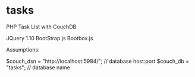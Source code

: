 tasks
=====

PHP Task List with CouchDB

JQuery 1.10
BootStrap.js
Bootbox.js

Assumptions:

$couch_dsn = "http://localhost:5984/";  // database host:port
$couch_db = "tasks";  					// database name


